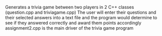 Generates a trivia game between two players in 2 C++ classes (question.cpp and triviagame.cpp)
The user will enter their questions and their selected answers into a text file and the program would determine to see if they answered correctly and award them points accordingly
assignment2.cpp is the main driver of the trivia game program
